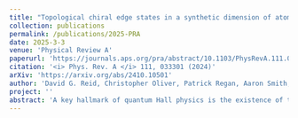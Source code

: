```yaml
---
title: "Topological chiral edge states in a synthetic dimension of atomic trap states"
collection: publications
permalink: /publications/2025-PRA
date: 2025-3-3
venue: 'Physical Review A'
paperurl: 'https://journals.aps.org/pra/abstract/10.1103/PhysRevA.111.033301'
citation: '<i> Phys. Rev. A </i> 111, 033301 (2024)'
arXiv: 'https://arxiv.org/abs/2410.10501'
author: 'David G. Reid, Christopher Oliver, Patrick Regan, Aaron Smith, Thomas Easton, Grazia Salerno, Giovanni Barontini, Nathan Goldman, Hannah M. Price'
project: ''
abstract: 'A key hallmark of quantum Hall physics is the existence of topological chiral states at the system boundary. Signatures of these edge states have been experimentally observed in cold atoms by using different approaches, including notably that of “synthetic dimensions” in which internal states are coupled together and reinterpreted as sites along an artificial spatial dimension. However, previous atomic synthetic dimension implementations have been limited to relatively small system sizes with inflexible boundaries. In this paper, we propose instead how to use a synthetic dimension of atomic trap states to observe chiral edge states in a large quantum Hall system with a tunable edge. We present numerical simulations for relevant experimental parameters, showing how this scheme may be used to probe the properties and robustness of the edge states to defects. Our work opens the way for future experiments in topological physics with synthetic dimensions, while also providing new ways to manipulate and control highly excited trap states.'
---
```


